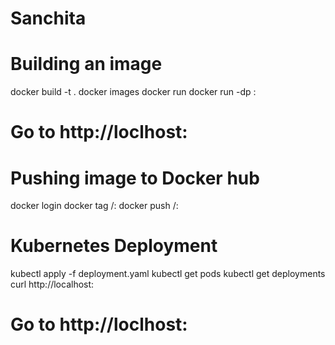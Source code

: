 # Sanchita
# Building an image
docker build -t <folder-name> .
docker images
docker run <image-id>
docker run -dp <portname>:<portname> <image name>
  # Go to http://loclhost:<portname>
# Pushing image to Docker hub
docker login
docker tag <image-name> <dockerhub username>/<repository-name>:<tag-name>
docker push <dockerhub username>/<repository-name>:<tag-name>
# Kubernetes Deployment
kubectl apply -f deployment.yaml
kubectl get pods
kubectl get deployments
curl http://localhost:<port-name>
  # Go to http://loclhost:<portname>
  
